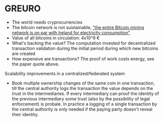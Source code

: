 # GREURO

 * The world needs cryprocurrencies
 * The bitcoin network is not suistainable, ["the entire Bitcoin mining network is on par with Ireland for electricity consumption"](http://karlodwyer.github.io/publications/pdf/bitcoin_KJOD_2014.pdf)
 * Value of all bitcoins in circulation: 4x10^9 €
 * What's backing the value? The computation invested for decentralized transaction validation during the initial period during which new bitcoins are created
 * How expensive are transactions? The proof of work costs  energy, see the paper quote above. 

Scalability improvements in a centralized/federated system

 * Book multiple ownership changes of the same coin in one transaction, till the central authority logs the transaction the value depends on the trust in the intermediaries. If every intermediary can proof the identity of the previous intermediary some trust (also by the possibility of legal enforcement) is probale. In practice a logging of a single transaction by the central authority is only needed if the paying party doesn't reveal their identity.
